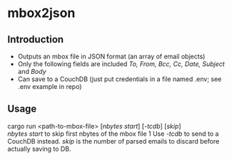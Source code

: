 # mbox2json
## Introduction
* Outputs an mbox file in JSON format (an array of email objects)
* Only the following fields are included *To, From, Bcc, Cc, Date, Subject* and *Body*
* Can save to a CouchDB (just put credentials in a file named .env; see .env example in repo)

## Usage
cargo run &lt;path-to-mbox-file&gt; [*nbytes start*] [*-tcdb*] [*skip*]  
*nbytes start* to skip first nbytes of the mbox file  1
Use *-tcdb* to send to a CouchDB instead. *skip* is the number of parsed emails to discard before actually saving to DB.
